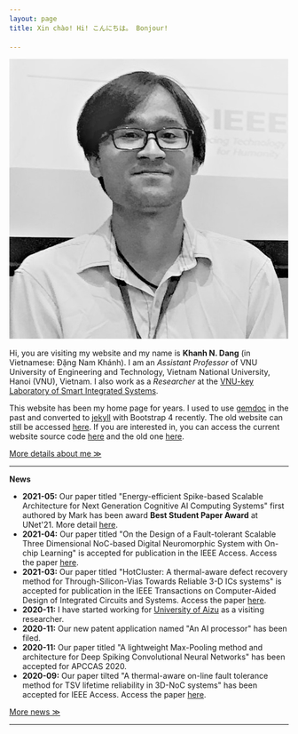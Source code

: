 ```yaml
---
layout: page
title: Xin chào! Hi! こんにちは。 Bonjour!

---
```

<img src="images/memcsoc19.jpg" class="avatar" alt="Avatar">

Hi, you are visiting my website and my name is **Khanh N. Dang** (in Vietnamese: Đặng Nam Khánh). I am an *Assistant Professor* of VNU University of Engineering and Technology, Vietnam
National University, Hanoi (VNU), Vietnam.
I also work as a *Researcher* at the [VNU-key Laboratory of Smart Integrated Systems](http://sis.uet.vnu.edu.vn/).

This website has been my home page for years. I used to use [gemdoc](https://jemdoc.jaboc.net/) in the past and converted to [jekyll](https://jekyllrb.com/) with Bootstrap 4 recently. The old website can still be accessed [here](http://khanhdang.github.io/jemdoc-modern). If you are interested in, you can access the current website source code [here](https://github.com/khanhdang/khanhdang.github.io) and the old one [here](https://github.com/khanhdang/jemdoc-modern).

[More details about me ≫](./about)

---

**News**

- **2021-05:** Our paper titled "Energy-efficient Spike-based Scalable Architecture for Next Generation Cognitive AI Computing Systems" first authored by Mark has been award **Best Student Paper Award** at UNet'21. More detail [here](./2021/05/22/Best_Paper_Award_Unet.html).
- **2021-04:** Our paper titled "On the Design of a Fault-tolerant Scalable Three Dimensional NoC-based Digital
Neuromorphic System with On-chip Learning" is accepted for publication in the IEEE Access. Access the paper
[here](https://doi.org/10.1109/ACCESS.2021.3071089).
- **2021-03:** Our paper titled "HotCluster: A thermal-aware defect recovery method for Through-Silicon-Vias Towards
Reliable 3-D ICs systems" is accepted for publication in the IEEE Transactions on Computer-Aided Design of Integrated
Circuits and Systems. Access the paper [here](http://khanhdang.github.io/share/TCAD-2021.pdf).
- **2020-11:** I have started working for [University of Aizu](http://u-aizu.ac.jp) as a visiting researcher.
- **2020-11:** Our new patent application named "An AI processor" has been filed.
- **2020-11:** Our paper titled "A lightweight Max-Pooling method and architecture for Deep Spiking Convolutional Neural
Networks" has been accepted for APCCAS 2020.
- **2020-09:** Our paper tilted "A thermal-aware on-line fault tolerance method for TSV lifetime reliability in 3D-NoC
systems" has been accepted for IEEE Access. Access the paper [here](https://doi.org/10.1109/ACCESS.2020.3022904).

[More news ≫](./news)

---